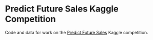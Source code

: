 Predict Future Sales Kaggle Competition
===

Code and data for work on the [Predict Future Sales](https://www.kaggle.com/c/competitive-data-science-predict-future-sales) Kaggle competition.

